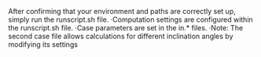 After confirming that your environment and paths are correctly set up, simply run the runscript.sh file.
 ·Computation settings are configured within the runscript.sh file.
 ·Case parameters are set in the in.* files.
 ·Note: The second case file allows calculations for different inclination angles by modifying its settings
